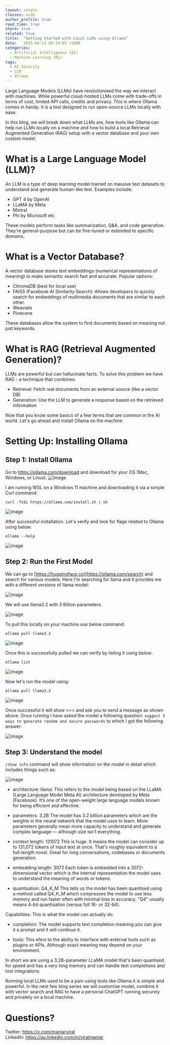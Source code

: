 ```yaml
---
layout: single
classes: wide
author_profile: true
read_time: true
share: true
related: true
title:  "Getting Started with Local LLMs using Ollama"
date:   2025-04-11 00:19:05 +1000
categories:
  - Artificial Intelligence (AI)
  - Machine Learning (ML)
tags:
  - AI Security
  - LLM
  - Ollama
---
```


Large Language Models (LLMs) have revolutionised the way we interact with machines. While powerful cloud-hosted LLMs come with trade-offs in terms of cost, limited API calls, credits and privacy. This is where Ollama comes in handy. It is a tool designed to run open-source LLMs locally with ease.

In this blog, we will break down what LLMs are, how tools like Ollama can help run LLMs locally on a machine and how to build a local Retrieval Augmented Generation (RAG) setup with a vector database and your own custom model.

# What is a Large Language Model (LLM)?

An LLM is a type of deep learning model trained on massive text datasets to understand and generate human-like text. Examples include:
 - GPT 4 by OpenAI
 - LLaMA by Meta
 - Mistral
 - Phi by Microsoft etc

These models perform tasks like summarization, Q&A, and code generation. They’re general-purpose but can be fine-tuned or extended to specific domains.

# What is a Vector Database?
A vector database stores text embeddings (numerical representations of meaning) to make semantic search fast and accurate.
Popular options:
- ChromaDB (best for local use)
- FAISS (Facebook AI Similarity Search): Allows developers to quickly search for embeddings of multimedia documents that are similar to each other.
- Weaviate 
- Pinecone

These databases allow the system to find documents based on meaning not just keywords.

# What is RAG (Retrieval Augmented Generation)?

LLMs are powerful but can hallucinate facts. To solve this problem we have RAG - a technique that combines:
 - Retrieval: Fetch real documents from an external source (like a vector DB)
 - Generation: Use the LLM to generate a response based on the retrieved information

Now that you know some basics of a few terms that are common in the AI world. Let's go ahead and install Ollama on the machine

# Setting Up: Installing Ollama

## Step 1: Install Ollama

Go to https://ollama.com/download and download for your OS (Mac, Windows, or Linux).
![image](https://github.com/user-attachments/assets/316ab9be-8fed-46b2-ab33-822947b5e3de)

I am running WSL on a Windows 11 machine and downloading it via a simple Curl command:

`curl -fsSL https://ollama.com/install.sh | sh`

![image](https://github.com/user-attachments/assets/67e85a92-0b0a-4ca8-86b7-c43cb10a5cad)

After successful installation. Let's verify and look for flags related to Ollama using below:

``` ollama --help ```

![image](https://github.com/user-attachments/assets/238311f1-192b-4659-bfcb-c81870844847)

## Step 2: Run the First Model

We can go to [https://huggingface.co](https://ollama.com/search) and search for various models. Here I'm searching for llama and it provides me with a different versions of llama model:

![image](https://github.com/user-attachments/assets/7c04d20e-d19b-4b76-9132-4ca9cb3475a7)

We will use llama3.2 with 3 Billion parameters.

![image](https://github.com/user-attachments/assets/3d5eaafc-0bc8-46a0-ac23-198c1d86f795)

To pull this locally on your machine use below command:

`ollama pull llama3.2`

![image](https://github.com/user-attachments/assets/e145a742-60c1-4d52-8543-711dabf0bc79)

Once this is successfully pulled we can verify by listing it using below:

`ollama list`

![image](https://github.com/user-attachments/assets/ae45affa-0d39-400c-926e-38c5153267fe)

Now let's run the model using:

`ollama pull llama3.2`

![image](https://github.com/user-attachments/assets/0783f8b5-e7f9-44d7-ab8a-df31710bd6b0)

Once successful it will show >>> and ask you to send a message as shown above. Once running I have asked the model a following question:
 `suggest 3 ways to generate random and secure passwords` to which I got the following answer:
 
![image](https://github.com/user-attachments/assets/34e3cec7-1563-4872-9eb2-c3823a408457)

## Step 3: Understand the model

`/show info` command will show information on the model in detail which includes things such as:

![image](https://github.com/user-attachments/assets/454e57c1-feb1-459c-986d-dcbf16f3ec76)

- architecture: llama:
  This refers to the model being based on the LLaMA (Large Language Model Meta AI) architecture developed by Meta (Facebook). It’s one of the open-weight large language models known for being efficient and effective.

- parameters: 3.2B
The model has 3.2 billion parameters which are the weights in the neural network that the model uses to learn. More parameters generally mean more capacity to understand and generate complex language — although size isn't everything.

- context length: 131072
This is huge. It means the model can consider up to 131,072 tokens of input text at once. That's roughly equivalent to a full-length novel. Great for long conversations, codebases or documents generation.

- embedding length: 3072
Each token is embedded into a 3072-dimensional vector which is the internal representation the model uses to understand the meaning of words or tokens.

- quantisation: Q4_K_M
This tells us the model has been quantised using a method called Q4_K_M which compresses the model to use less memory and run faster often with minimal loss in accuracy. "Q4" usually means 4-bit quantisation (versus full 16- or 32-bit).

Capabilities: This is what the model can actually do.
- completion: The model supports text completion meaning you can give it a prompt and it will continue it.

- tools: This efers to the ability to interface with external tools such as plugins or APIs. Although exact meaning may depend on your environment.

In short we are using a 3.2B-parameter LLaMA model that's been quantised for speed and has a very long memory and can handle text completions and tool integrations.

Running local LLMs used to be a pain using tools like Ollama it is simple and powerful. In the next few blog series we will customise model, combine it with vector search and RAG to have a personal ChatGPT running securely and privately on a local machine.

# Questions?

Twitter: https://x.com/maniarviral <br>
LinkedIn: https://au.linkedin.com/in/viralmaniar
